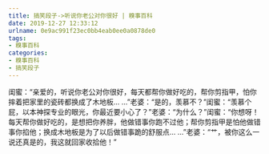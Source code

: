 ```yaml
---
title: 搞笑段子->听说你老公对你很好 | 糗事百科
date: 2019-12-27 12:33:12
urlname: 0e9ac991f23ec0bb4eab0ee0a0878de0
tags: 
- 糗事百科
categories:
- 糗事百科
- 搞笑段子
---
```

闺蜜：“亲爱的，听说你老公对你很好，每天都帮你做好吃的，帮你剪指甲，怕你摔着把家里的瓷砖都换成了木地板... ...”老婆：“是的，羡慕不？”闺蜜：“羡慕个屁，以本神探专业的眼光，你最近要小心了？”老婆：“为什么？”闺蜜：“你想呀！每天帮你做好吃的，是想把你养胖，他做错事你跑不过他；帮你剪指甲是怕他做错事你掐他；换成木地板是为了以后做错事跪的舒服点... ...”老婆：“艹，被你这么一说还真是的，我这就回家收拾他！”


